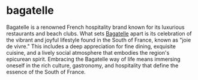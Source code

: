 # bagatelle
Bagatelle is a renowned French hospitality brand known for its luxurious restaurants and beach clubs. What sets <a href="https://bagatelle.com/">Bagatelle</a> apart is its celebration of the vibrant and joyful lifestyle found in the South of France, known as "joie de vivre." This includes a deep appreciation for fine dining, exquisite cuisine, and a lively social atmosphere that embodies the region's epicurean spirit. Embracing the Bagatelle way of life means immersing oneself in the rich culture, gastronomy, and hospitality that define the essence of the South of France.
